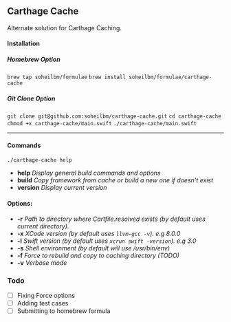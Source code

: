 ## Carthage Cache
Alternate solution for Carthage Caching.

#### Installation
##### Homebrew Option
`brew tap soheilbm/formulae`
`brew install soheilbm/formulae/carthage-cache`

##### Git Clone Option
`git clone git@github.com:soheilbm/carthage-cache.git`
`cd carthage-cache`
`chmod +x carthage-cache/main.swift`
`./carthage-cache/main.swift`

- - -

#### Commands
``` bash
./carthage-cache help
```

- **help**     *Display general build commands and options*
- **build**    *Copy framework from cache or build a new one if doesn't exist*
- **version**  *Display current version*


#### Options:
-   **-r**    *Path to directory where Cartfile.resolved exists (by default uses current directory).*
-   **-x**    *XCode version (by default uses `llvm-gcc -v`). e.g 8.0.0*
-   **-l**    *Swift version (by default uses `xcrun swift -version`). e.g 3.0*
-   **-s**    *Shell environment (by default will use /usr/bin/env)*
-   **-f**    *Force to rebuild and copy to caching directory (TODO)*
-   **-v**    *Verbose mode*


### Todo
- [ ] Fixing Force options
- [ ] Adding test cases
- [ ] Submitting to homebrew formula

